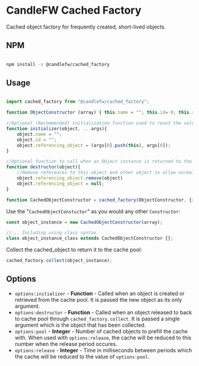 # CandleFW Cached Factory

Cached object factory for frequently created, short-lived objects.

## NPM 

```bash

npm install -s @candlefw/cached_factory

```

## Usage

```js

import cached_factory from "@candlefw/cached_factory";

function ObjectConstructor (array) { this.name = ""; this.id= 0; this.referencing_object = (array.push(this), array)}

//Optional (Recommended) initialization function used to reset the values of an Object instance.
function initializer(object, ...args){
	object.name = "";
	object.id = "";
	object.referencing_object = (args[0].push(this), args[0]);
}

//Optional function to call when an Object instance is returned to the cache through cached_factory.destroy
function destructor(object){
	//Remove references to this object and other object to allow normal garbage collection to occur.
	object.referencing_object.remove(object)
	object.referencing_object = null;
}	

function CachedObjectConstructor = cached_factory(ObjectConstructor, {initializer, destructor});
```
Use the "``CachedObjectConstuctor``" as you would any other ``Constructor``:

```js
const object_instance = new CachedObjectConstructor(array);

//... Including using class syntax.
class object_instance_class extends CachedObjectConstructor {};
````

Collect the cached_object to return it to the cache pool:

```js
cached_factory.collect(object_instance);

```

## Options

- `options:initializer` - **Function** - Called when an object is created or retrieved from the cache pool. It is passed the new object as its only argument.
- `options:destructor` - **Function** - Called when an object released to back to cache pool through `cached_factory.collect`. It is passed a single argument which is the object that has been collected.
- `options:pool` - **Integer** - Number of cached objects to prefill the cache with. When used with `options:release`, the cache will be reduced to this number when the release period occures. 
- `options:release` - **Integer** - Time in milliseconds between periods which the cache will be reduced to the value of `options:pool`.
